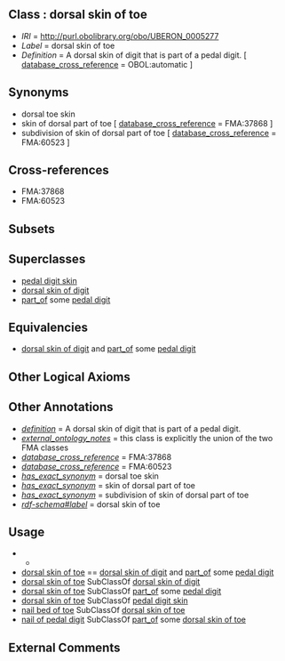 
## Class : dorsal skin of toe

 * *IRI* = http://purl.obolibrary.org/obo/UBERON_0005277
 * *Label* = dorsal skin of toe
 * *Definition* = A dorsal skin of digit that is part of a pedal digit. [ [database_cross_reference](../../ef/oboInOwl#hasDbXref.md) = OBOL:automatic ]

## Synonyms

 * dorsal toe skin
 * skin of dorsal part of toe [ [database_cross_reference](../../ef/oboInOwl#hasDbXref.md) = FMA:37868 ]
 * subdivision of skin of dorsal part of toe [ [database_cross_reference](../../ef/oboInOwl#hasDbXref.md) = FMA:60523 ]

## Cross-references

 * FMA:37868
 * FMA:60523

## Subsets


## Superclasses

 * [pedal digit skin](../../UBERON/30/UBERON_0003530.md)
 * [dorsal skin of digit](../../UBERON/75/UBERON_0005275.md)
 * [part_of](../../BFO/50/BFO_0000050.md) some [pedal digit](../../UBERON/66/UBERON_0001466.md)

## Equivalencies

 * [dorsal skin of digit](../../UBERON/75/UBERON_0005275.md) and [part_of](../../BFO/50/BFO_0000050.md) some [pedal digit](../../UBERON/66/UBERON_0001466.md)

## Other Logical Axioms


## Other Annotations

 * *[definition](../../IAO/15/IAO_0000115.md)* = A dorsal skin of digit that is part of a pedal digit.
 * *[external_ontology_notes](../../UBPROP/12/UBPROP_0000012.md)* = this class is explicitly the union of the two FMA classes
 * *[database_cross_reference](../../ef/oboInOwl#hasDbXref.md)* = FMA:37868
 * *[database_cross_reference](../../ef/oboInOwl#hasDbXref.md)* = FMA:60523
 * *[has_exact_synonym](../../ym/oboInOwl#hasExactSynonym.md)* = dorsal toe skin
 * *[has_exact_synonym](../../ym/oboInOwl#hasExactSynonym.md)* = skin of dorsal part of toe
 * *[has_exact_synonym](../../ym/oboInOwl#hasExactSynonym.md)* = subdivision of skin of dorsal part of toe
 * *[rdf-schema#label](../../el/rdf-schema#label.md)* = dorsal skin of toe

## Usage

 * -
 * [dorsal skin of toe](../../UBERON/77/UBERON_0005277.md) == [dorsal skin of digit](../../UBERON/75/UBERON_0005275.md) and [part_of](../../BFO/50/BFO_0000050.md) some [pedal digit](../../UBERON/66/UBERON_0001466.md)
 * [dorsal skin of toe](../../UBERON/77/UBERON_0005277.md) SubClassOf [dorsal skin of digit](../../UBERON/75/UBERON_0005275.md)
 * [dorsal skin of toe](../../UBERON/77/UBERON_0005277.md) SubClassOf [part_of](../../BFO/50/BFO_0000050.md) some [pedal digit](../../UBERON/66/UBERON_0001466.md)
 * [dorsal skin of toe](../../UBERON/77/UBERON_0005277.md) SubClassOf [pedal digit skin](../../UBERON/30/UBERON_0003530.md)
 * [nail bed of toe](../../UBERON/79/UBERON_0005279.md) SubClassOf [dorsal skin of toe](../../UBERON/77/UBERON_0005277.md)
 * [nail of pedal digit](../../UBERON/67/UBERON_0009567.md) SubClassOf [part_of](../../BFO/50/BFO_0000050.md) some [dorsal skin of toe](../../UBERON/77/UBERON_0005277.md)

## External Comments

